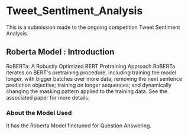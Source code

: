 # Tweet_Sentiment_Analysis
This is a submission made to the ongoing competition Tweet Sentiment Analysis.
## Roberta Model : Introduction
RoBERTa: A Robustly Optimized BERT Pretraining Approach.RoBERTa iterates on BERT's pretraining procedure, including training the model longer, with bigger batches over more data; removing the next sentence prediction objective; training on longer sequences; and dynamically changing the masking pattern applied to the training data. See the associated paper for more details.
### About the Model Used
It has the Roberta Model finetuned for Question Answering.

